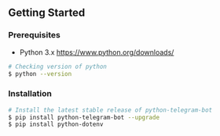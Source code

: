 ## Getting Started

### Prerequisites

- Python 3.x https://www.python.org/downloads/
```bash
# Checking version of python
$ python --version
```

### Installation

```bash
# Install the latest stable release of python-telegram-bot
$ pip install python-telegram-bot --upgrade
$ pip install python-dotenv

```
